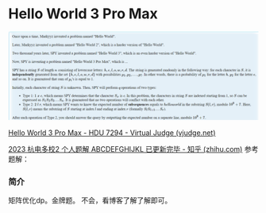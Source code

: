 # Hello World 3 Pro Max

![image-20230912225236002](image-20230912225236002.png)

[Hello World 3 Pro Max - HDU 7294 - Virtual Judge (vjudge.net)](https://vjudge.net/problem/HDU-7294)

[2023 杭电多校2 个人题解 ABCDEFGHIJKL 已更新完毕 - 知乎 (zhihu.com)](https://zhuanlan.zhihu.com/p/644908897) 参考题解：

### 简介

矩阵优化dp。金牌题。 不会，看博客了解了解即可。


